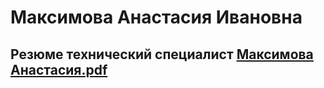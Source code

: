 # Максимова Анастасия Ивановна 
## Резюме технический специалист [Максимова Анастасия.pdf](https://github.com/user-attachments/files/19235551/default.pdf)
